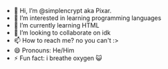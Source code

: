 - 👋 Hi, I’m @simplencrypt aka Pixar.
- 👀 I’m interested in learning programming languages
- 🌱 I’m currently learning HTML 
- 💞️ I’m looking to collaborate on idk
- 📫 How to reach me? no you can't :>
- 😄 Pronouns: He/Him
- ⚡ Fun fact: i breathe oxygen 😺 

<!---
simplencrypt/simplencrypt is a ✨ special ✨ repository because its `README.md` (this file) appears on your GitHub profile.
You can click the Preview link to take a look at your changes.
--->

